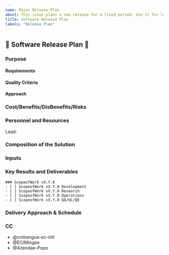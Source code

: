 ```yaml
---
name: Major Release Plan
about: This issue plans a new release for a fixed period. Use it for large releases containing many features or bug fixes. This template is a major release plan ONLY.
title: Software Release Plan
labels: "Release Plan"
---
```

## 📜 Software Release Plan 📜

### Purpose
<!-- State the purpose of this software product.
    What is the problem that the software product is trying to solve?
    What are the overall goals and objectives?
    List the features and bug fixes that will be included in the release.
    List the user stories that will be included in the release.
-->

#### Requirements
<!-- Requirements (constraints) of the solution.
    What must (not) it be, have, or do?
-->

#### Quality Criteria
<!-- State the solution's quantitative specifications.
    What makes an acceptable solution to the underlying problem?
-->

#### Approach
<!-- How will you solve the problem? -->

### Cost/Benefits/DisBenefits/Risks
<!--
    What will it cost regarding qualified person-hours/compute resources/dollars?
    How will the product's existence change (for better/for worse) its operational environment?
    What events might delay or disrupt delivery?
-->

### Personnel and Resources
<!-- List the resources and personnel required to implement the Proposal.
Lead:
Support:
Reviewers:
Other Stakeholders:
-->
Lead:

### Composition of the Solution
<!-- Describe the main components of the software solution.
    What does it look like?
    What are the components?
-->

### Inputs
<!-- Describe the inputs to the software solution.
    What are my dependencies/assumptions/givens?
    What are the data sources?
    What do I need to know?
    What do I need to have?
-->

### Key Results and Deliverables
<!-- In each issue within the scope of work, state the user stories and chart the atomistic tasks to accomplish them. -->

```[tasklist]
### ScopeofWork vX.Y.0
- [ ] ScopeofWork vX.Y.0 Development
- [ ] ScopeofWork vX.Y.0 Research
- [ ] ScopeofWork vX.Y.0 Operations
- [ ] ScopeofWork vX.Y.0 QA/QC/QE
```

### Delivery Approach & Schedule
<!-- How and when will you deliver the interim and final products?
- Release Date: YYYY-MM-DD
-->

### CC
<!-- List the stakeholders who should be informed of the proposal. -->
- @cmbengue-ec-intl
- @ECIMingee
- @Azendae-Popo
